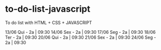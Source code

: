 # to-do-list-javascript
To do list with HTML + CSS + JAVASCRIPT

 13/06 Qui - 2a | 09:30 
 14/06 Sex - 2a | 09:30 
 17/06 Seg - 2a | 09:30 
 18/06 Ter - 2a | 09:30 
 20/06 Qui - 2a | 09:30 
 21/06 Sex - 2a | 09:30 
 24/06 Seg - 2a | 09:30